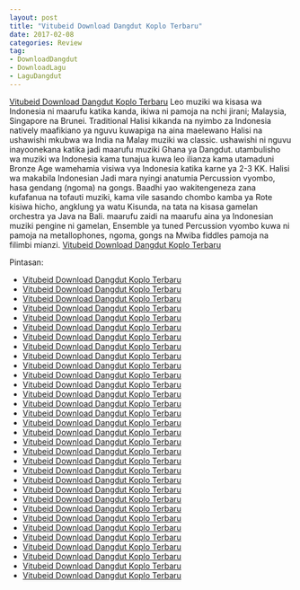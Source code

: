 ```yaml
---
layout: post
title: "Vitubeid Download Dangdut Koplo Terbaru"
date: 2017-02-08
categories: Review
tag:
- DownloadDangdut
- DownloadLagu
- LaguDangdut
---
```

<a href="http://djengkol.generasi.net/vitubeid-download-dangdut-koplo-terbaru.html" target="_blank">Vitubeid Download Dangdut Koplo Terbaru</a> Leo muziki wa kisasa wa Indonesia ni maarufu katika kanda, ikiwa ni pamoja na nchi jirani; Malaysia, Singapore na Brunei. Traditional Halisi kikanda na nyimbo za Indonesia natively maafikiano ya nguvu kuwapiga na aina maelewano Halisi na ushawishi mkubwa wa India na Malay muziki wa classic. ushawishi ni nguvu inayoonekana katika jadi maarufu muziki Ghana ya Dangdut. utambulisho wa muziki wa Indonesia kama tunajua kuwa leo ilianza kama utamaduni Bronze Age wamehamia visiwa vya Indonesia katika karne ya 2-3 KK. Halisi wa makabila Indonesian Jadi mara nyingi anatumia Percussion vyombo, hasa gendang (ngoma) na gongs. Baadhi yao wakitengeneza zana kufafanua na tofauti muziki, kama vile sasando chombo kamba ya Rote kisiwa hicho, angklung ya watu Kisunda, na tata na kisasa gamelan orchestra ya Java na Bali. maarufu zaidi na maarufu aina ya Indonesian muziki pengine ni gamelan, Ensemble ya tuned Percussion vyombo kuwa ni pamoja na metallophones, ngoma, gongs na Mwiba fiddles pamoja na filimbi mianzi. <a href="http://jayaselatan.waphp.mobi/site-vitubeid-download-dangdut-koplo-terbaru.html" target="_blank">Vitubeid Download Dangdut Koplo Terbaru</a> 

Pintasan:
<ul>
<li><a target="_blank" href="http://dipo82.pediawan.web.id/2017/02/vitubeid-download-dangdut-koplo-terbaru.html">Vitubeid Download Dangdut Koplo Terbaru</a></li>
<li><a target="_blank" href="http://datozs.mandiriwan.ml/2017/02/vitubeid-download-dangdut-koplo-terbaru.html">Vitubeid Download Dangdut Koplo Terbaru</a></li>
<li><a target="_blank" href="http://spectaculis.kepowan.ga/2017/02/vitubeid-download-dangdut-koplo-terbaru.html">Vitubeid Download Dangdut Koplo Terbaru</a></li>
<li><a target="_blank" href="http://kalihwelas.gq/vitubeid-download-dangdut-koplo-terbaru.html">Vitubeid Download Dangdut Koplo Terbaru</a></li>
<li><a target="_blank" href="http://www.realdipo.cf/2017/02/vitubeid-download-dangdut-koplo-terbaru.html">Vitubeid Download Dangdut Koplo Terbaru</a></li>
<li><a target="_blank" href="http://rupiahwan.reviewan.tk/2017/02/vitubeid-download-dangdut-koplo-terbaru.html">Vitubeid Download Dangdut Koplo Terbaru</a></li>
<li><a target="_blank" href="http://www.presspot.ga/2017/02/vitubeid-download-dangdut-koplo-terbaru.html">Vitubeid Download Dangdut Koplo Terbaru</a></li>
<li><a target="_blank" href="http://www.blogspots.gq/2017/02/vitubeid-download-dangdut-koplo-terbaru.html">Vitubeid Download Dangdut Koplo Terbaru</a></li>
<li><a target="_blank" href="http://www.worldpress.cf/2017/02/vitubeid-download-dangdut-koplo-terbaru.html">Vitubeid Download Dangdut Koplo Terbaru</a></li>
<li><a target="_blank" href="http://www.bantuwan.ml/2017/02/vitubeid-download-dangdut-koplo-terbaru.html">Vitubeid Download Dangdut Koplo Terbaru</a></li>
<li><a target="_blank" href="http://www.inves3si.gq/2017/02/vitubeid-download-dangdut-koplo-terbaru.html">Vitubeid Download Dangdut Koplo Terbaru</a></li>
<li><a target="_blank" href="http://jakartaniaga.prestisewan.tk/2017/02/vitubeid-download-dangdut-koplo-terbaru.html">Vitubeid Download Dangdut Koplo Terbaru</a></li>
<li><a target="_blank" href="http://www.kal2yam.ga/2017/02/vitubeid-download-dangdut-koplo-terbaru.html">Vitubeid Download Dangdut Koplo Terbaru</a></li>
<li><a target="_blank" href="http://www.klerek.tk/2017/02/vitubeid-download-dangdut-koplo-terbaru.html">Vitubeid Download Dangdut Koplo Terbaru</a></li>
<li><a target="_blank" href="http://www.indonia.ga/2017/02/vitubeid-download-dangdut-koplo-terbaru.html">Vitubeid Download Dangdut Koplo Terbaru</a></li>
<li><a target="_blank" href="http://www.kakarutan.cf/2017/02/vitubeid-download-dangdut-koplo-terbaru.html">Vitubeid Download Dangdut Koplo Terbaru</a></li>
<li><a target="_blank" href="http://www.artoo.gq/2017/02/vitubeid-download-dangdut-koplo-terbaru.html">Vitubeid Download Dangdut Koplo Terbaru</a></li>
<li><a target="_blank" href="http://www.llamagrafi.gq/2017/02/vitubeid-download-dangdut-koplo-terbaru.html">Vitubeid Download Dangdut Koplo Terbaru</a></li>
<li><a target="_blank" href="http://www.xnia.ga/2017/02/vitubeid-download-dangdut-koplo-terbaru.html">Vitubeid Download Dangdut Koplo Terbaru</a></li>
<li><a target="_blank" href="http://www.cetuswan.tk/2017/02/vitubeid-download-dangdut-koplo-terbaru.html">Vitubeid Download Dangdut Koplo Terbaru</a></li>
<li><a target="_blank" href="http://www.bisnisehati.ml/2017/02/vitubeid-download-dangdut-koplo-terbaru.html">Vitubeid Download Dangdut Koplo Terbaru</a></li>
<li><a target="_blank" href="http://www.13mellonexia.co.vu/2017/02/vitubeid-download-dangdut-koplo-terbaru.html">Vitubeid Download Dangdut Koplo Terbaru</a></li>
<li><a target="_blank" href="http://www.bisnisejati.tk/2017/02/vitubeid-download-dangdut-koplo-terbaru.html">Vitubeid Download Dangdut Koplo Terbaru</a></li>
<li><a target="_blank" href="http://www.reviewbydipo.gq/2017/02/vitubeid-download-dangdut-koplo-terbaru.html">Vitubeid Download Dangdut Koplo Terbaru</a></li>
<li><a target="_blank" href="http://www.dipokawruhe.cf/2017/02/vitubeid-download-dangdut-koplo-terbaru.html">Vitubeid Download Dangdut Koplo Terbaru</a></li>
<li><a target="_blank" href="http://tutorialbbcode.cf/blog/vitubeid-download-dangdut-koplo-terbaru.html">Vitubeid Download Dangdut Koplo Terbaru</a></li>
<li><a target="_blank" href="http://klikiklandibayar.ml/blog/vitubeid-download-dangdut-koplo-terbaru.html">Vitubeid Download Dangdut Koplo Terbaru</a></li>
<li><a target="_blank" href="http://mellonexia.ml/vitubeid-download-dangdut-koplo-terbaru.html">Vitubeid Download Dangdut Koplo Terbaru</a></li>
<li><a target="_blank" href="http://stania.ga/berita/vitubeid-download-dangdut-koplo-terbaru.html">Vitubeid Download Dangdut Koplo Terbaru</a></li>
<li><a target="_blank" href="http://alexapagerankchecker.cf/blog/vitubeid-download-dangdut-koplo-terbaru.html">Vitubeid Download Dangdut Koplo Terbaru</a></li>
<li><a target="_blank" href="http://bloggerspots.ml/blog/vitubeid-download-dangdut-koplo-terbaru.html">Vitubeid Download Dangdut Koplo Terbaru</a></li>
<li><a target="_blank" href="http://bekasiwan.tk/vitubeid-download-dangdut-koplo-terbaru.html">Vitubeid Download Dangdut Koplo Terbaru</a></li>
</ul>
